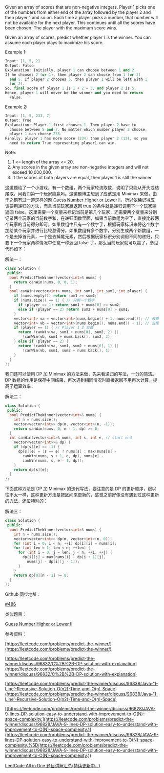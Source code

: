 Given an array of scores that are non-negative integers. Player 1 picks one of the numbers from either end of the array followed by the player 2 and then player 1 and so on. Each time a player picks a number, that number will not be available for the next player. This continues until all the scores have been chosen. The player with the maximum score wins.

Given an array of scores, predict whether player 1 is the winner. You can assume each player plays to maximize his score.

Example 1:

```cpp
Input: [1, 5, 2]
Output: False
Explanation: Initially, player 1 can choose between 1 and 2.   
If he chooses 2 (or 1), then player 2 can choose from 1 (or 2)
  and 5. If player 2 chooses 5, then player 1 will be left with 1
  (or 2).   
So, final score of player 1 is 1 + 2 = 3, and player 2 is 5.   
Hence, player 1 will never be the winner and you need to return
  False.
```

Example 2:

```cpp
Input: [1, 5, 233, 7]
Output: True
Explanation: Player 1 first chooses 1. Then player 2 have to
  choose between 5 and 7. No matter which number player 2 choose,
  player 1 can choose 233.  
Finally, player 1 has more score (234) than player 2 (12), so you
  need to return True representing player1 can win.
```

Note:

1. 1 <= length of the array <= 20.
2. Any scores in the given array are non-negative integers and will not exceed 10,000,000.
3. If the scores of both players are equal, then player 1 is still the winner.

这道题给了一个小游戏，有一个数组，两个玩家轮流取数，说明了只能从开头或结尾取，问我们第一个玩家能赢吗。这道题博主想到了应该是用 Minimax 来做，由于之前有过一道这样的题 [Guess Number Higher or Lower II](http://www.cnblogs.com/grandyang/p/5677550.html)，所以依稀记得应该要用递归的方法，而且当前玩家赢返回 true 的条件就是递归调用下一个玩家输返回 false。这里需要一个变量来标记当前是第几个玩家，还需要两个变量来分别记录两个玩家的当前数字和，在递归函数里面，如果当前数组为空了，直接比较两个玩家的当前得分即可，如果数组中只有一个数字了，根据玩家标识来将这个数字加给某个玩家并进行比较总得分。如果数组有多个数字，分别生成两个新数组，一个是去掉首元素，一个是去掉尾元素，然后根据玩家标识分别调用不同的递归，只要下一个玩家两种情况中任意一种返回 false 了，那么当前玩家就可以赢了，参见代码如下：

解法一：

```cpp
class Solution {
 public:
  bool PredictTheWinner(vector<int>& nums) {
    return canWin(nums, 0, 0, 1);
  }
  bool canWin(vector<int> nums, int sum1, int sum2, int player) {
    if (nums.empty()) return sum1 >= sum2;
    if (nums.size() == 1) { // 只剩一个数字
      if (player == 1) return sum1 + nums[0] >= sum2;
      else if (player == 2) return sum2 + nums[0] > sum1;
    }
    vector<int> va = vector<int>(nums.begin() + 1, nums.end()); // 去首元素新数组
    vector<int> vb = vector<int>(nums.begin(), nums.end() - 1); // 去尾元素新数组
    if (player == 1) { // Player 1 2 交替
      return !canWin(va, sum1 + nums[0], sum2, 2) ||
        !canWin(vb, sum1 + nums.back(), sum2, 2);
    } else if (player == 2) {
      return !canWin(va, sum1, sum2 + nums[0], 1) ||
        !canWin(vb, sum1, sum2 + nums.back(), 1);
    }
  }
};
```

我们还可以使用 DP 加 Minimax 的方法来做，先来看递归的写法，十分的简洁。DP 数组的作用是保存中间结果，再次遇到相同情况时直接返回不用再次计算，提高了运算效率：

解法二：

```cpp
class Solution {
 public:
  bool PredictTheWinner(vector<int>& nums) {
    int n = nums.size();
    vector<vector<int>> dp(n, vector<int>(n, -1));
    return canWin(nums, 0, n - 1, dp) >= 0;
  }
  int canWin(vector<int>& nums, int s, int e, // start end
    vector<vector<int>>& dp) {
    if (dp[s][e] == -1) {
      dp[s][e] = (s == e) ? nums[s] : max(nums[s] -
        canWin(nums, s + 1, e, dp), nums[e] -
        canWin(nums, s, e - 1, dp));
    }
    return dp[s][e];
  }
};
```

下面这种方法是 DP 加 Minimax 的迭代写法，要注意的是 DP 的更新顺序，跟以往不太一样，这种更新方法是按区间来更新的，感觉之前好像没有遇到过这种更新的方法，还蛮特别的：

解法三：

```cpp
class Solution {
 public:
  bool PredictTheWinner(vector<int>& nums) {
    int n = nums.size();
    vector<vector<int>> dp(n, vector<int>(n, 0));
    for (int i = 0; i < n; ++i) dp[i][i] = nums[i];
    for (int len = 1; len < n; ++len) {
      for (int i = 0, j = len; j < n; ++i, ++j) {
        dp[i][j] = max(nums[i] - dp[i + 1][j],
          nums[j] - dp[i][j - 1]);
      }
    }
    return dp[0][n - 1] >= 0;
  }
};
```

Github 同步地址：

[#486](https://github.com/grandyang/leetcode/issues/486)

类似题目：

[Guess Number Higher or Lower II](http://www.cnblogs.com/grandyang/p/5677550.html)

参考资料：

[https://leetcode.com/problems/predict-the-winner/](https://leetcode.com/problems/predict-the-winner/)

[https://leetcode.com/problems/predict-the-winner/discuss/96832/C%2B%2B-DP-solution-with-explanation](https://leetcode.com/problems/predict-the-winner/discuss/96832/C%2B%2B-DP-solution-with-explanation)

[](https://leetcode.com/problems/predict-the-winner/discuss/96838/Java-'1-Line'-Recursive-Solution-O(n2)-Time-and-O(n)-Space)[https://leetcode.com/problems/predict-the-winner/discuss/96838/Java-'1-Line'-Recursive-Solution-O(n2)-Time-and-O(n)-Space](https://leetcode.com/problems/predict-the-winner/discuss/96838/Java-'1-Line'-Recursive-Solution-O(n2)-Time-and-O(n)-Space)

[[https://leetcode.com/problems/predict-the-winner/discuss/96828/JAVA-9-lines-DP-solution-easy-to-understand-with-improvement-to-O(N)-space-complexity.](https://leetcode.com/problems/predict-the-winner/discuss/96828/JAVA-9-lines-DP-solution-easy-to-understand-with-improvement-to-O(N)-space-complexity.)](https://leetcode.com/problems/predict-the-winner/discuss/96828/JAVA-9-lines-DP-solution-easy-to-understand-with-improvement-to-O(N)-space-complexity.%5D(https://leetcode.com/problems/predict-the-winner/discuss/96828/JAVA-9-lines-DP-solution-easy-to-understand-with-improvement-to-O(N)-space-complexity.))

[LeetCode All in One 题目讲解汇总(持续更新中...)](http://www.cnblogs.com/grandyang/p/4606334.html)